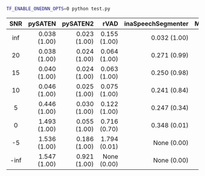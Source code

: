 ```sh
TF_ENABLE_ONEDNN_OPTS=0 python test.py
```

|SNR|pySATEN|pySATEN2|rVAD|inaSpeechSegmenter|MarbleNet|Silero_vad|
|:---:|---:|---:|---:|---:|---:|---:|
|inf|0.038 (1.00)|0.023 (1.00)|0.155 (1.00)|0.032 (1.00)|0.271 (1.00)|0.060 (1.00)|
|20|0.038 (1.00)|0.024 (1.00)|0.064 (1.00)|0.271 (0.99)|0.494 (0.99)|0.066 (1.00)|
|15|0.040 (1.00)|0.024 (1.00)|0.063 (1.00)|0.250 (0.98)|1.405 (0.96)|0.073 (1.00)|
|10|0.046 (1.00)|0.025 (1.00)|0.075 (1.00)|0.241 (0.84)|2.017 (0.92)|0.078 (1.00)|
|5|0.446 (1.00)|0.030 (1.00)|0.122 (1.00)|0.247 (0.34)|2.455 (0.88)|0.093 (1.00)|
|0|1.493 (1.00)|0.055 (1.00)|0.716 (0.70)|0.348 (0.01)|2.699 (0.77)|0.139 (0.99)|
|-5|1.536 (1.00)|0.186 (1.00)|1.794 (0.01)|None (0.00)|2.687 (0.50)|0.518 (0.66)|
|-inf|1.547 (1.00)|0.921 (1.00)|None (0.00)|None (0.00)|3.623 (0.01)|None (0.00)|
